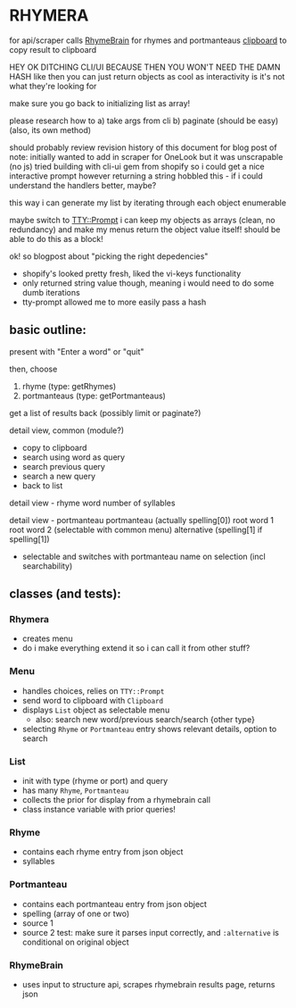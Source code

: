 RHYMERA
===
 for api/scraper calls
[RhymeBrain](https://rhymebrain.com) for rhymes and portmanteaus
[clipboard](https://github.com/janlelis/clipboard) to copy result to clipboard

HEY OK DITCHING CLI/UI BECAUSE THEN YOU WON'T NEED THE DAMN HASH
like then you can just return objects
as cool as interactivity is it's not what they're looking for

make sure you go back to initializing list as array!

please research how to
a) take args from cli
b) paginate (should be easy) (also, its own method)


should probably review revision history of this document for blog post
of note:
initially wanted to add in scraper for OneLook but it was unscrapable (no js)
tried building with cli-ui gem from shopify so i could get a nice interactive prompt
however returning a string hobbled this - if i could understand the handlers better, maybe?

this way i can generate my list by iterating through each object enumerable

maybe switch to [TTY::Prompt](https://github.com/piotrmurach/tty-prompt)
i can keep my objects as arrays (clean, no redundancy)
and make my menus return the object value itself!
should be able to do this as a block!

ok! so blogpost about "picking the right depedencies"
- shopify's looked pretty fresh, liked the vi-keys functionality
- only returned string value though, meaning i would need to do some dumb iterations
- tty-prompt allowed me to more easily pass a hash

## basic outline:

present with
"Enter a word"
or "quit"

then, choose
1) rhyme
(type: getRhymes)
2) portmanteaus
(type: getPortmanteaus)

get a list of results back (possibly limit or paginate?)


detail view, common (module?)
- copy to clipboard
- search using word as query
- search previous query
- search a new query 
- back to list

detail view - rhyme
word
number of syllables

detail view - portmanteau
portmanteau (actually spelling[0])
root word 1
root word 2 (selectable with common menu)
alternative (spelling[1] if spelling[1])
 - selectable and switches with portmanteau name on selection (incl searchability)

## classes (and tests):

### Rhymera
- creates menu
- do i make everything extend it so i can call it from other stuff?

### Menu
- handles choices, relies on `TTY::Prompt`
- send word to clipboard with `Clipboard`
- displays `List` object as selectable menu
    - also: search new word/previous search/search {other type}
- selecting `Rhyme` or `Portmanteau` entry shows relevant details, option to search

### List
- init with type (rhyme or port) and query
- has many `Rhyme`, `Portmanteau`
- collects the prior for display from a rhymebrain call
- class instance variable with prior queries!

### Rhyme
- contains each rhyme entry from json object
- syllables

### Portmanteau
- contains each portmanteau entry from json object
- spelling (array of one or two)
- source 1
- source 2
test:
make sure it parses input correctly, and `:alternative` is conditional on original object

### RhymeBrain
- uses input to structure api, scrapes rhymebrain results page, returns json
